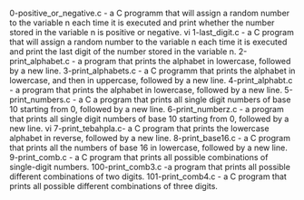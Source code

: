 0-positive_or_negative.c - a C programm that will assign a random number to the variable n each time it is executed and print whether the number stored in the variable n is positive or negative.
vi 1-last_digit.c - a C program that will assign a random number to the variable n each time it is executed and print the last digit of the number stored in the variable n.
2-print_alphabet.c - a program that prints the alphabet in lowercase, followed by a new line.
3-print_alphabets.c - a C programm that prints the alphabet in lowercase, and then in uppercase, followed by a new line.
4-print_alphabt.c - a program that prints the alphabet in lowercase, followed by a new line.
5-print_numbers.c - a C a program that prints all single digit numbers of base 10 starting from 0, followed by a new line.
6-print_numberz.c - a program that prints all single digit numbers of base 10 starting from 0, followed by a new line.
vi 7-print_tebahpla.c- a C program that prints the lowercase alphabet in reverse, followed by a new line.
8-print_base16.c - a C program that prints all the numbers of base 16 in lowercase, followed by a new line.
9-print_comb.c - a C program that prints all possible combinations of single-digit numbers.
100-print_comb3.c -a program that prints all possible different combinations of two digits. 
101-print_comb4.c - a C program that prints all possible different combinations of three digits.

